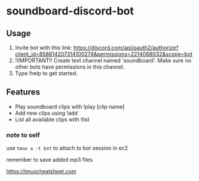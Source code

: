 # soundboard-discord-bot

##  Usage
1. Invite bot with this link: https://discord.com/api/oauth2/authorize?client_id=858814207314100274&permissions=2214068032&scope=bot
2. !!IMPORTANT!! Create text channel named 'soundboard'. Make sure no other bots have permissions in this channel.
3. Type !help to get started.

## Features
- Play soundboard clips with !play [clip name]
- Add new clips using !add
- List all available clips with !list

### note to self
use `tmux a -t bot` to attach to bot session in ec2

remember to save added mp3 files

https://tmuxcheatsheet.com
